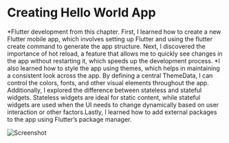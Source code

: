 # Creating Hello World App
*Flutter development from this chapter. First, I learned how to create a new Flutter mobile app, 
which involves setting up Flutter and using the flutter create command to generate the app structure. 
Next, I discovered the importance of hot reload, a feature that allows me to quickly see changes in the app without restarting it,
which speeds up the development process.
*I also learned how to style the app using themes, which helps in maintaining a consistent look across the app. 
By defining a central ThemeData, I can control the colors, fonts, and other visual elements throughout the app.
Additionally, I explored the difference between stateless and stateful widgets. Stateless widgets are ideal for static content,
while stateful widgets are used when the UI needs to change dynamically based on user interaction or other factors.Lastly,
I learned how to add external packages to the app using Flutter’s package manager.

![Screenshot](https://github.com/user-attachments/assets/36582c23-b263-4042-ba43-6381ca3e40f9)
